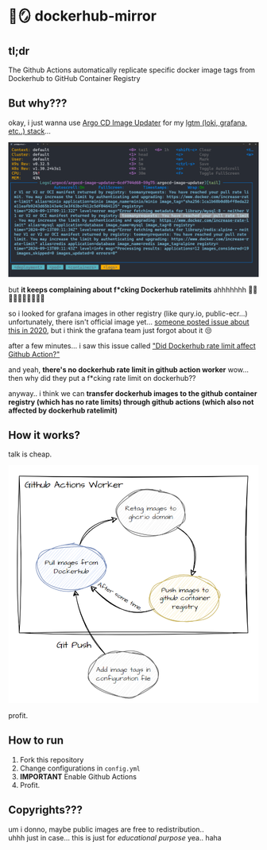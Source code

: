 # 🐋🪞 dockerhub-mirror

## tl;dr
The Github Actions automatically replicate specific docker image tags from Dockerhub to GitHub Container Registry

## But why???
okay, i just wanna use [Argo CD Image Updater](https://argocd-image-updater.readthedocs.io/en/stable/) for my [lgtm (loki, grafana, etc..) stack](https://grafana.com/go/webinar/getting-started-with-grafana-lgtm-stack/)...

![](./image.png)

but **it keeps complaining about f*cking Dockerhub ratelimits** ahhhhhhh 🖕🖕🖕💢💢💢💢💢💢💢

so i looked for grafana images in other registry (like qury.io, public-ecr...)\
unfortunately, there isn't official image yet...
[someone posted issue about this in 2020](https://github.com/grafana/grafana/issues/27677), but i think the grafana team just forgot about it 😒

after a few minutes... i saw this issue called ["Did Dockerhub rate limit affect Github Action?"](https://github.com/actions/runner-images/issues/1445)

and yeah, **there's no dockerhub rate limit in github action worker** wow...\
then why did they put a f*cking rate limit on dockerhub??

anyway.. i think we can **transfer dockerhub images to the github container registry (which has no rate limits) through github actions (which also not affected by dockerhub ratelimit)**

## How it works?
talk is cheap.

![](./image2.png)

profit.

## How to run
1. Fork this repository
2. Change configurations in `config.yml`
3. **IMPORTANT** Enable Github Actions
4. Profit.

## Copyrights???
um i donno, maybe public images are free to redistribution..\
uhhh just in case... this is just for *educational purpose* yea.. haha
